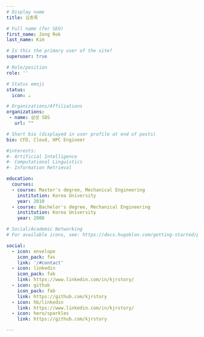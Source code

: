 ```yaml
---
# Display name
title: 김종록

# Full name (for SEO)
first_name: Jong Rok
last_name: Kim

# Is this the primary user of the site?
superuser: true

# Role/position
role: ''

# Status emoji
status:
  icon: ☕️

# Organizations/Affiliations
organizations:
 - name: 삼성 SDS
   url: ""

# Short bio (displayed in user profile at end of posts)
bio: CFD, Cloud, HPC Engineer

#interests:
#- Artificial Intelligence
#- Computational Linguistics
#- Information Retrieval

education:
  courses:
  - course: Master's degree, Mechanical Engineering
    institution: Korea University
    year: 2010
  - course: Bachelor's degree, Mechanical Engineering
    institution: Korea University
    year: 2008

# Social/Academic Networking
# For available icons, see: https://docs.hugoblox.com/getting-started/page-builder/#icons

social:
  - icon: envelope
    icon_pack: fas
    link: '/#contact'
  - icon: linkedin
    icon_pack: fab
    link: https://www.linkedin.com/in/kjrstory/
  - icon: github
    icon_pack: fab
    link: https://github.com/kjrstory
  - icon: hb/linkedin
    link: https://www.linkedin.com/in/kjrstory/
  - icon: hero/sparkles
    link: https://github.com/kjrstory

---
```



